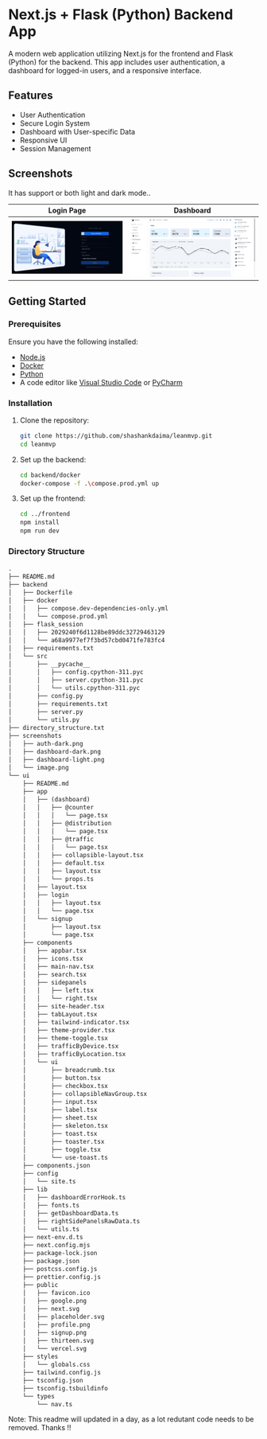 # Next.js + Flask (Python) Backend App

A modern web application utilizing Next.js for the frontend and Flask (Python) for the backend. This app includes user authentication, a dashboard for logged-in users, and a responsive interface.

## Features

- User Authentication
- Secure Login System
- Dashboard with User-specific Data
- Responsive UI
- Session Management

## Screenshots

It has support or both light and dark mode..

| Login Page | Dashboard |
| --- | --- |
| ![Login Page](screenshots/auth-dark.png) | ![Dashboard](screenshots/dashboard-light.png) |


## Getting Started

### Prerequisites

Ensure you have the following installed:

- [Node.js](https://nodejs.org/en/download/)
- [Docker](https://www.docker.com/)
- [Python](https://www.python.org/downloads/)
- A code editor like [Visual Studio Code](https://code.visualstudio.com/) or [PyCharm](https://www.jetbrains.com/pycharm/)

### Installation

1. Clone the repository:

    ```sh
    git clone https://github.com/shashankdaima/leanmvp.git
    cd leanmvp
    ```

2. Set up the backend:

    ```sh
    cd backend/docker
    docker-compose -f .\compose.prod.yml up                                                       
    ```

3. Set up the frontend:

    ```sh
    cd ../frontend
    npm install
    npm run dev
    ```

### Directory Structure

```
.
├── README.md
├── backend
│   ├── Dockerfile
│   ├── docker
│   │   ├── compose.dev-dependencies-only.yml
│   │   └── compose.prod.yml
│   ├── flask_session
│   │   ├── 2029240f6d1128be89ddc32729463129
│   │   └── a68a9977ef7f3bd57cbd0471fe783fc4
│   ├── requirements.txt
│   └── src
│       ├── __pycache__
│       │   ├── config.cpython-311.pyc
│       │   ├── server.cpython-311.pyc
│       │   └── utils.cpython-311.pyc
│       ├── config.py
│       ├── requirements.txt
│       ├── server.py
│       └── utils.py
├── directory_structure.txt
├── screenshots
│   ├── auth-dark.png
│   ├── dashboard-dark.png
│   ├── dashboard-light.png
│   └── image.png
└── ui
    ├── README.md
    ├── app
    │   ├── (dashboard)
    │   │   ├── @counter
    │   │   │   └── page.tsx
    │   │   ├── @distribution
    │   │   │   └── page.tsx
    │   │   ├── @traffic
    │   │   │   └── page.tsx
    │   │   ├── collapsible-layout.tsx
    │   │   ├── default.tsx
    │   │   ├── layout.tsx
    │   │   └── props.ts
    │   ├── layout.tsx
    │   ├── login
    │   │   ├── layout.tsx
    │   │   └── page.tsx
    │   └── signup
    │       ├── layout.tsx
    │       └── page.tsx
    ├── components
    │   ├── appbar.tsx
    │   ├── icons.tsx
    │   ├── main-nav.tsx
    │   ├── search.tsx
    │   ├── sidepanels
    │   │   ├── left.tsx
    │   │   └── right.tsx
    │   ├── site-header.tsx
    │   ├── tabLayout.tsx
    │   ├── tailwind-indicator.tsx
    │   ├── theme-provider.tsx
    │   ├── theme-toggle.tsx
    │   ├── trafficByDevice.tsx
    │   ├── trafficByLocation.tsx
    │   └── ui
    │       ├── breadcrumb.tsx
    │       ├── button.tsx
    │       ├── checkbox.tsx
    │       ├── collapsibleNavGroup.tsx
    │       ├── input.tsx
    │       ├── label.tsx
    │       ├── sheet.tsx
    │       ├── skeleton.tsx
    │       ├── toast.tsx
    │       ├── toaster.tsx
    │       ├── toggle.tsx
    │       └── use-toast.ts
    ├── components.json
    ├── config
    │   └── site.ts
    ├── lib
    │   ├── dashboardErrorHook.ts
    │   ├── fonts.ts
    │   ├── getDashboardData.ts
    │   ├── rightSidePanelsRawData.ts
    │   └── utils.ts
    ├── next-env.d.ts
    ├── next.config.mjs
    ├── package-lock.json
    ├── package.json
    ├── postcss.config.js
    ├── prettier.config.js
    ├── public
    │   ├── favicon.ico
    │   ├── google.png
    │   ├── next.svg
    │   ├── placeholder.svg
    │   ├── profile.png
    │   ├── signup.png
    │   ├── thirteen.svg
    │   └── vercel.svg
    ├── styles
    │   └── globals.css
    ├── tailwind.config.js
    ├── tsconfig.json
    ├── tsconfig.tsbuildinfo
    └── types
        └── nav.ts
```
Note: This readme will updated in a day, as a lot redutant code needs to be removed. Thanks !!